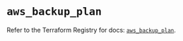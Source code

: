 # `aws_backup_plan`

Refer to the Terraform Registry for docs: [`aws_backup_plan`](https://registry.terraform.io/providers/hashicorp/aws/5.37.0/docs/resources/backup_plan).
